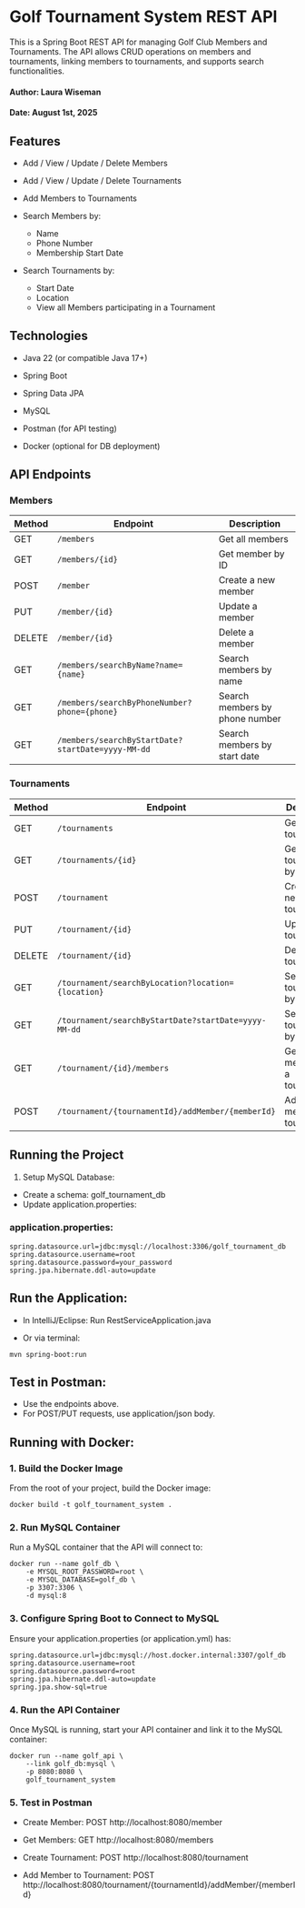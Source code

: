 # Golf Tournament System REST API
This is a Spring Boot REST API for managing Golf Club Members and Tournaments. The API allows CRUD operations on members and tournaments, linking members to tournaments, and supports search functionalities.

#### Author: Laura Wiseman
#### Date: August 1st, 2025

## Features
- Add / View / Update / Delete Members

- Add / View / Update / Delete Tournaments

- Add Members to Tournaments

- Search Members by:
  - Name
  - Phone Number
  - Membership Start Date
    
- Search Tournaments by:
  - Start Date
  - Location
  - View all Members participating in a Tournament


## Technologies
- Java 22 (or compatible Java 17+)

- Spring Boot

- Spring Data JPA

- MySQL

- Postman (for API testing)

- Docker (optional for DB deployment)

## API Endpoints
### Members
| Method | Endpoint                                          | Description                    |
| ------ | ------------------------------------------------- | ------------------------------ |
| GET    | `/members`                                        | Get all members                |
| GET    | `/members/{id}`                                   | Get member by ID               |
| POST   | `/member`                                         | Create a new member            |
| PUT    | `/member/{id}`                                    | Update a member                |
| DELETE | `/member/{id}`                                    | Delete a member                |
| GET    | `/members/searchByName?name={name}`               | Search members by name         |
| GET    | `/members/searchByPhoneNumber?phone={phone}`      | Search members by phone number |
| GET    | `/members/searchByStartDate?startDate=yyyy-MM-dd` | Search members by start date   |

### Tournaments
| Method | Endpoint                                             | Description                      |
| ------ | ---------------------------------------------------- | -------------------------------- |
| GET    | `/tournaments`                                       | Get all tournaments              |
| GET    | `/tournaments/{id}`                                  | Get tournament by ID             |
| POST   | `/tournament`                                        | Create a new tournament          |
| PUT    | `/tournament/{id}`                                   | Update a tournament              |
| DELETE | `/tournament/{id}`                                   | Delete a tournament              |
| GET    | `/tournament/searchByLocation?location={location}`   | Search tournaments by location   |
| GET    | `/tournament/searchByStartDate?startDate=yyyy-MM-dd` | Search tournaments by start date |
| GET    | `/tournament/{id}/members`                           | Get all members in a tournament  |
| POST   | `/tournament/{tournamentId}/addMember/{memberId}`    | Add a member to a tournament     |

## Running the Project
1. Setup MySQL Database:
- Create a schema: golf_tournament_db
- Update application.properties:
### application.properties:
```
spring.datasource.url=jdbc:mysql://localhost:3306/golf_tournament_db
spring.datasource.username=root
spring.datasource.password=your_password
spring.jpa.hibernate.ddl-auto=update
```
## Run the Application:

- In IntelliJ/Eclipse: Run RestServiceApplication.java

- Or via terminal:
```
mvn spring-boot:run
```

## Test in Postman:

- Use the endpoints above.
- For POST/PUT requests, use application/json body.

## Running with Docker:

### 1. Build the Docker Image
From the root of your project, build the Docker image:
```
docker build -t golf_tournament_system .
```
### 2. Run MySQL Container
Run a MySQL container that the API will connect to:
```
docker run --name golf_db \
    -e MYSQL_ROOT_PASSWORD=root \
    -e MYSQL_DATABASE=golf_db \
    -p 3307:3306 \
    -d mysql:8
```
### 3. Configure Spring Boot to Connect to MySQL
Ensure your application.properties (or application.yml) has:
```
spring.datasource.url=jdbc:mysql://host.docker.internal:3307/golf_db
spring.datasource.username=root
spring.datasource.password=root
spring.jpa.hibernate.ddl-auto=update
spring.jpa.show-sql=true
```
### 4. Run the API Container
Once MySQL is running, start your API container and link it to the MySQL container:
```
docker run --name golf_api \
    --link golf_db:mysql \
    -p 8080:8080 \
    golf_tournament_system
```
### 5. Test in Postman
- Create Member: POST http://localhost:8080/member

- Get Members: GET http://localhost:8080/members

- Create Tournament: POST http://localhost:8080/tournament

- Add Member to Tournament: POST http://localhost:8080/tournament/{tournamentId}/addMember/{memberId}






